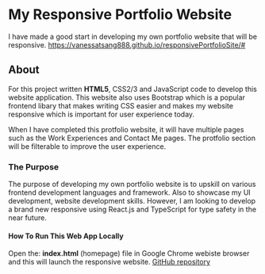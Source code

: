 # My Responsive Portfolio Website

I have made a good start in developing my own portfolio website that will be responsive.
https://vanessatsang888.github.io/responsivePortfolioSite/#

## About

For this project written **HTML5**, CSS2/3 and JavaScript code to develop this website application. This website also uses Bootstrap which is a popular frontend libary that makes writing CSS easier and makes my website responsive which is important for user experience today.

When I have completed this protfolio website, it will have multiple pages such as the Work Experiences and Contact Me pages. The protfolio section will be filterable to improve the user experience.

### The Purpose

The purpose of developing my own portfolio website is to upskill on various frontend development languages and framework. Also to showcase my UI development, website development skills.
However, I am looking to develop a brand new responsive using React.js and TypeScript for type safety in the near future.

#### How To Run This Web App Locally

Open the: **index.html** (homepage) file in Google Chrome webiste browser and this will launch the responsive website.
[GitHub repository](https://vanessatsang888.github.io/responsivePortfolioSite/#)
